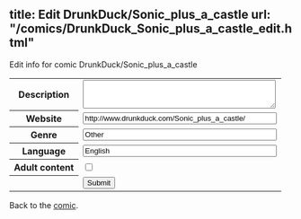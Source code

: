 title: Edit DrunkDuck/Sonic_plus_a_castle
url: "/comics/DrunkDuck_Sonic_plus_a_castle_edit.html"
---
Edit info for comic DrunkDuck/Sonic_plus_a_castle

<form name="comic" action="http://gaepostmail.appspot.com/comic/" method="post">
<table class="comicinfo">
<tr>
<th>Description</th><td><textarea name="description" cols="40" rows="3"></textarea></td>
</tr>
<tr>
<th>Website</th><td><input type="text" name="url" value="http://www.drunkduck.com/Sonic_plus_a_castle/" size="40"/></td>
</tr>
<tr>
<th>Genre</th><td><input type="text" name="genre" value="Other" size="40"/></td>
</tr>
<tr>
<th>Language</th><td><input type="text" name="language" value="English" size="40"/></td>
</tr>
<tr>
<th>Adult content</th><td><input type="checkbox" name="adult" value="adult" /></td>
</tr>
<tr>
<th></th><td>
<input type="hidden" name="comic" value="DrunkDuck_Sonic_plus_a_castle" />
<input type="submit" name="submit" value="Submit" />
</td>
</tr>
</table>
</form>

Back to the [comic](DrunkDuck_Sonic_plus_a_castle.html).

